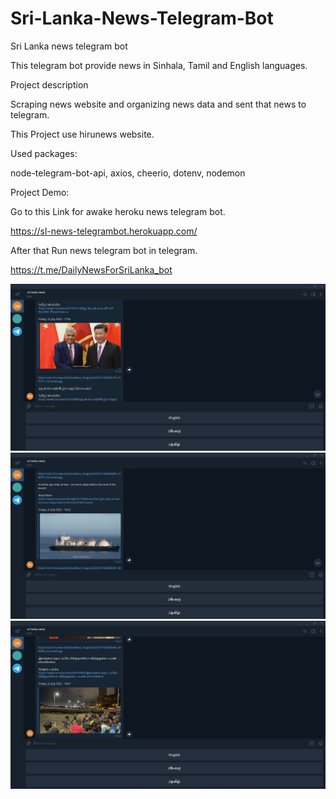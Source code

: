 # Sri-Lanka-News-Telegram-Bot

Sri Lanka news telegram bot

This telegram bot provide news in Sinhala, Tamil and English languages.

Project description

Scraping news website and organizing news data and sent that news to telegram.

This Project use hirunews website.

Used packages:

node-telegram-bot-api, axios, cheerio, dotenv, nodemon

Project Demo:

Go to this Link for awake heroku news telegram bot.

https://sl-news-telegrambot.herokuapp.com/

After that Run news telegram bot in telegram.

https://t.me/DailyNewsForSriLanka_bot

<img src="img/1.png"><br/>
<img src="img/2.png"><br/>
<img src="img/3.png"><br/>
